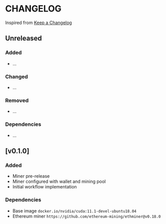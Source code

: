 # CHANGELOG

Inspired from [Keep a Changelog](https://keepachangelog.com/en/1.0.0/)

## Unreleased
### Added
- ...

### Changed
- ...

### Removed
- ...

### Dependencies
- ...

## [v0.1.0]
### Added
- Miner pre-release
- Miner configured with wallet and mining pool
- Initial workflow implementation

### Dependencies
- Base image `docker.io/nvidia/cuda:11.1-devel-ubuntu18.04`
- Ethereum miner `https://github.com/ethereum-mining/ethminer@v0.18.0`
